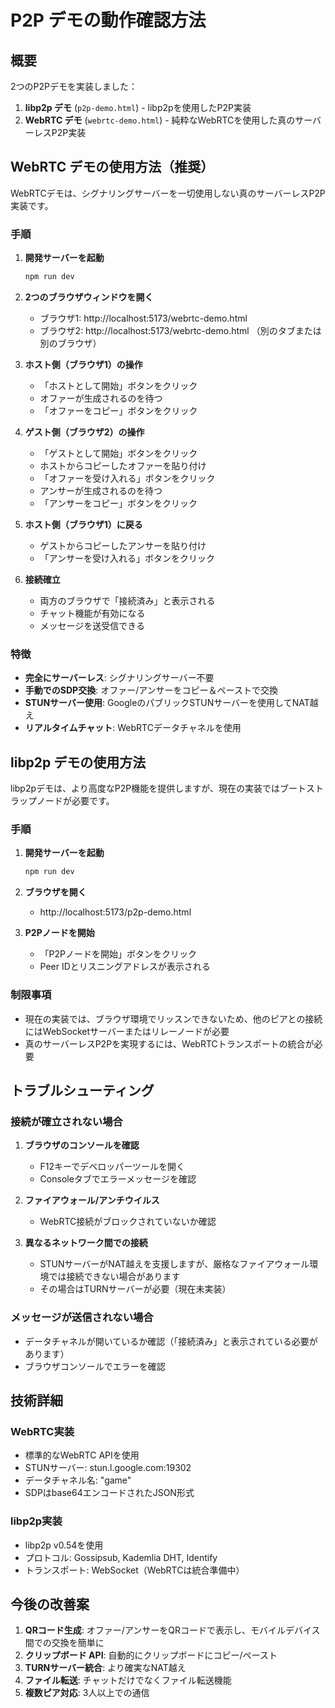 # P2P デモの動作確認方法

## 概要

2つのP2Pデモを実装しました：

1. **libp2p デモ** (`p2p-demo.html`) - libp2pを使用したP2P実装
2. **WebRTC デモ** (`webrtc-demo.html`) - 純粋なWebRTCを使用した真のサーバーレスP2P実装

## WebRTC デモの使用方法（推奨）

WebRTCデモは、シグナリングサーバーを一切使用しない真のサーバーレスP2P実装です。

### 手順

1. **開発サーバーを起動**
   ```bash
   npm run dev
   ```

2. **2つのブラウザウィンドウを開く**
   - ブラウザ1: http://localhost:5173/webrtc-demo.html
   - ブラウザ2: http://localhost:5173/webrtc-demo.html （別のタブまたは別のブラウザ）

3. **ホスト側（ブラウザ1）の操作**
   - 「ホストとして開始」ボタンをクリック
   - オファーが生成されるのを待つ
   - 「オファーをコピー」ボタンをクリック

4. **ゲスト側（ブラウザ2）の操作**
   - 「ゲストとして開始」ボタンをクリック
   - ホストからコピーしたオファーを貼り付け
   - 「オファーを受け入れる」ボタンをクリック
   - アンサーが生成されるのを待つ
   - 「アンサーをコピー」ボタンをクリック

5. **ホスト側（ブラウザ1）に戻る**
   - ゲストからコピーしたアンサーを貼り付け
   - 「アンサーを受け入れる」ボタンをクリック

6. **接続確立**
   - 両方のブラウザで「接続済み」と表示される
   - チャット機能が有効になる
   - メッセージを送受信できる

### 特徴

- **完全にサーバーレス**: シグナリングサーバー不要
- **手動でのSDP交換**: オファー/アンサーをコピー＆ペーストで交換
- **STUNサーバー使用**: GoogleのパブリックSTUNサーバーを使用してNAT越え
- **リアルタイムチャット**: WebRTCデータチャネルを使用

## libp2p デモの使用方法

libp2pデモは、より高度なP2P機能を提供しますが、現在の実装ではブートストラップノードが必要です。

### 手順

1. **開発サーバーを起動**
   ```bash
   npm run dev
   ```

2. **ブラウザを開く**
   - http://localhost:5173/p2p-demo.html

3. **P2Pノードを開始**
   - 「P2Pノードを開始」ボタンをクリック
   - Peer IDとリスニングアドレスが表示される

### 制限事項

- 現在の実装では、ブラウザ環境でリッスンできないため、他のピアとの接続にはWebSocketサーバーまたはリレーノードが必要
- 真のサーバーレスP2Pを実現するには、WebRTCトランスポートの統合が必要

## トラブルシューティング

### 接続が確立されない場合

1. **ブラウザのコンソールを確認**
   - F12キーでデベロッパーツールを開く
   - Consoleタブでエラーメッセージを確認

2. **ファイアウォール/アンチウイルス**
   - WebRTC接続がブロックされていないか確認

3. **異なるネットワーク間での接続**
   - STUNサーバーがNAT越えを支援しますが、厳格なファイアウォール環境では接続できない場合があります
   - その場合はTURNサーバーが必要（現在未実装）

### メッセージが送信されない場合

- データチャネルが開いているか確認（「接続済み」と表示されている必要があります）
- ブラウザコンソールでエラーを確認

## 技術詳細

### WebRTC実装
- 標準的なWebRTC APIを使用
- STUNサーバー: stun.l.google.com:19302
- データチャネル名: "game"
- SDPはbase64エンコードされたJSON形式

### libp2p実装
- libp2p v0.54を使用
- プロトコル: Gossipsub, Kademlia DHT, Identify
- トランスポート: WebSocket（WebRTCは統合準備中）

## 今後の改善案

1. **QRコード生成**: オファー/アンサーをQRコードで表示し、モバイルデバイス間での交換を簡単に
2. **クリップボード API**: 自動的にクリップボードにコピー/ペースト
3. **TURNサーバー統合**: より確実なNAT越え
4. **ファイル転送**: チャットだけでなくファイル転送機能
5. **複数ピア対応**: 3人以上での通信